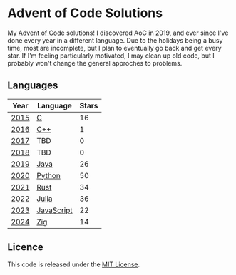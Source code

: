 # Advent of Code Solutions

My [Advent of Code](https://adventofcode.com) solutions! I discovered AoC
in 2019, and ever since I've done every year in a different language. Due to
the holidays being a busy time, most are incomplete, but I plan to eventually
go back and get every star. If I'm feeling particularly motivated, I may clean
up old code, but I probably won't change the general approches to problems.

## Languages

| Year                                  | Language                                                      | Stars |
| ------------------------------------- | ------------------------------------------------------------- | ----- |
| [2015](https://adventofcode.com/2015) | [C](<https://en.wikipedia.org/wiki/C_(programming_language)>) | 16    |
| [2016](https://adventofcode.com/2016) | [C++](https://en.wikipedia.org/wiki/C++)                      | 1     |
| [2017](https://adventofcode.com/2017) | TBD                                                           | 0     |
| [2018](https://adventofcode.com/2018) | TBD                                                           | 0     |
| [2019](https://adventofcode.com/2019) | [Java](https://www.oracle.com/java/)                          | 26    |
| [2020](https://adventofcode.com/2020) | [Python](https://www.python.org)                              | 50    |
| [2021](https://adventofcode.com/2021) | [Rust](https://www.rust-lang.org)                             | 34    |
| [2022](https://adventofcode.com/2022) | [Julia](https://julialang.org)                                | 36    |
| [2023](https://adventofcode.com/2023) | [JavaScript](https://en.wikipedia.org/wiki/JavaScript)        | 22    |
| [2024](https://adventofcode.com/2024) | [Zig](https://ziglang.org/)                                   | 14    |

## Licence

This code is released under the [MIT License](LICENSE.txt).
